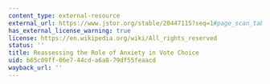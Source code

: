 ```yaml
---
content_type: external-resource
external_url: https://www.jstor.org/stable/20447115?seq=1#page_scan_tab_contents
has_external_license_warning: true
license: https://en.wikipedia.org/wiki/All_rights_reserved
status: ''
title: Reassessing the Role of Anxiety in Vote Choice
uid: b65c09ff-06e7-44cd-a6a8-79df55feaacd
wayback_url: ''
---
```

